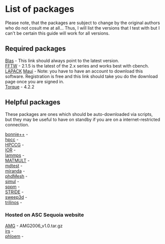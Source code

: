 # List of packages
Please note, that the packages are subject to change by the original authors who do not cosult me at all... Thus, I will list the versions that I test with but I can't be certain this guide will work for all versions.  
## Required packages

[Blas](http://www.netlib.org/blas/blas.tgz) - This link should always point to the latest version.  
[FFTW](http://www.fftw.org/fftw-2.1.5.tar.gz) - 2.1.5 is the latest of the 2.x series and works best with cbench.  
[LAPACK](http://www.netlib.org/lapack/)
[Maui](http://www.adaptivecomputing.com/support-old/download-center/maui-cluster-scheduler/) - Note: you have to have an account to download this software. Registration is free and this link should take you do the download page once you are signed in.  
[Torque](https://github.com/adaptivecomputing/torque) - 4.2.2  


## Helpful packages
These packages are ones which should be auto-downloaded via scripts, but they may be useful to have on standby if you are on a internet-restricted connection.  

[bonnie++](http://www.coker.com.au/bonnie++/experimental/) -  
[hpcc](http://icl.cs.utk.edu/projectsfiles/hpcc/download/) -  
[HPCCG](http://www.cs.sandia.gov/~maherou/) -  
[IOR](http://downloads.sourceforge.net/project/ior-sio/IOR%20latest/IOR-2.10.3/) -  
[lammps](http://lammps.sandia.gov/tars/) -  
[MATMULT](http://cbench.org/common/tarballs/) -  
[mdtest](http://sourceforge.net/projects/mdtest/files/mdtest%20latest/mdtest-1.8.3/) -  
[miranda](https://computing.llnl.gov/code/sio/tarballs/) -  
[phdMesh](http://lammps.sandia.gov/tars/) -  
[simul](https://computing.llnl.gov/code/sio/tarballs/) -  
[sppm](https://asc.llnl.gov/computing_resources/purple/archive/benchmarks/sppm/) -  
[STRIDE](ftp://ftp.llnl.gov/outgoing/) -  
[sweep3d](http://www.ccs3.lanl.gov/pal/software/sweep3d/) -  
[trilinos](https://asc.llnl.gov/computing_resources/purple/archive/benchmarks/sppm/) -  
### Hosted on ASC Sequoia website  
[AMG](https://asc.llnl.gov/sequoia/benchmarks) - AMG2006_v1.0.tar.gz  
[irs](https://asc.llnl.gov/sequoia/benchmarks/) -  
[phloem](https://asc.llnl.gov/sequoia/benchmarks/) -  
